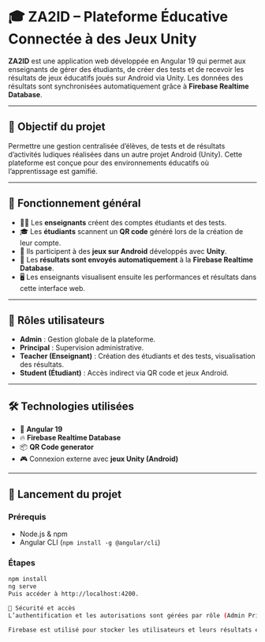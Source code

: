 # 🎓 ZA2ID – Plateforme Éducative Connectée à des Jeux Unity

**ZA2ID** est une application web développée en Angular 19 qui permet aux enseignants de gérer des étudiants, de créer des tests et de recevoir les résultats de jeux éducatifs joués sur Android via Unity. Les données des résultats sont synchronisées automatiquement grâce à **Firebase Realtime Database**.

---

## 🧠 Objectif du projet

Permettre une gestion centralisée d’élèves, de tests et de résultats d’activités ludiques réalisées dans un autre projet Android (Unity). Cette plateforme est conçue pour des environnements éducatifs où l’apprentissage est gamifié.

---

## 📸 Fonctionnement général

- 👨‍🏫 Les **enseignants** créent des comptes étudiants et des tests.
- 🎓 Les **étudiants** scannent un **QR code** généré lors de la création de leur compte.
- 📱 Ils participent à des **jeux sur Android** développés avec **Unity**.
- 🔁 Les **résultats sont envoyés automatiquement** à la **Firebase Realtime Database**.
- 🖥️ Les enseignants visualisent ensuite les performances et résultats dans cette interface web.

---

## 👥 Rôles utilisateurs

- **Admin** : Gestion globale de la plateforme.
- **Principal** : Supervision administrative.
- **Teacher (Enseignant)** : Création des étudiants et des tests, visualisation des résultats.
- **Student (Étudiant)** : Accès indirect via QR code et jeux Android.

---

## 🛠️ Technologies utilisées

- 🔷 **Angular 19**
- 🔥 **Firebase Realtime Database**
- 📦 **QR Code generator**
- 🎮 Connexion externe avec **jeux Unity (Android)**

---

## 🚀 Lancement du projet

### Prérequis

- Node.js & npm
- Angular CLI (`npm install -g @angular/cli`)

### Étapes

```bash
npm install
ng serve
Puis accéder à http://localhost:4200.

🔐 Sécurité et accès
L’authentification et les autorisations sont gérées par rôle (Admin Principal).

Firebase est utilisé pour stocker les utilisateurs et leurs résultats en temps réel.





